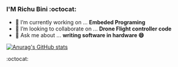 ### I'M Richu Bini :octocat:

- 🔭 I’m currently working on ... **Embeded Programing**
- 👯 I’m looking to collaborate on ... **Drone Flight controller code**
- 💬 Ask me about ... **writing software in hardware :smile:**
<!--
**richu101/richu101** is a ✨ _special_ ✨ repository because its `README.md` (this file) appears on your GitHub profile.

Here are some ideas to get you started:

- 🔭 I’m currently working on ...
- 🌱 I’m currently learning ...
- 👯 I’m looking to collaborate on ...
- 🤔 I’m looking for help with ...
- 
- 📫 How to reach me: ...
- 😄 Pronouns: ...
- ⚡ Fun fact: ...
-->

[![Anurag's GitHub stats](https://github-readme-stats.vercel.app/api?username=richu101)](https://github.com/anuraghazra/github-readme-stats)


:octocat:

